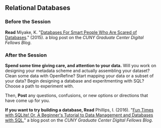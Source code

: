 ## Relational Databases

### Before the Session

**Read** Miyake, K. "[Databases For Smart People Who Are Scared of Databases](https://digitalfellows.commons.gc.cuny.edu/2015/03/11/databases-for-smart-people-who-are-scared-of-databases/)." (2015). a blog post on the *CUNY Graduate Center Digital Fellows Blog*. 
  
### After the Session  

**Spend some time giving care, and attention to your data.** Will you work on designing your metadata scheme and actually assembling your dataset? Clean some data with OpenRefine? Start mapping your data or a subset of your data? Begin designing a database and experitmenting with SQL? Choose a path to experiment with.  
  
Then, **Post** any questions, confusions, or new options or directions that have come up for you.  

**If you want to try building a database, Read** Phillips, I. (2016). "[Fun Times with SQLite! Or, A Beginner's Tutorial to Data Management and Databases with SQL](https://digitalfellows.commons.gc.cuny.edu/2016/04/08/fun-times-with-sqlite-or-a-beginners-tutorial-to-data-management-and-databases-with-sql/)," a blog post on the *CUNY Graduate Center Digital Fellows Blog*. 

